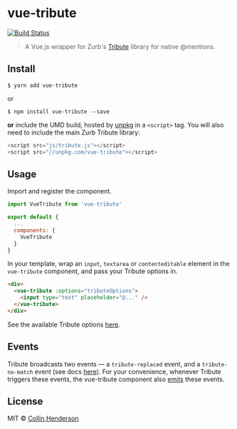 # vue-tribute

[![Build Status](https://travis-ci.org/syropian/vue-tribute.svg?branch=master)](https://travis-ci.org/syropian/vue-tribute)

> A Vue.js wrapper for Zurb's [Tribute](https://github.com/zurb/tribute) library for native @mentions.

## Install

```
$ yarn add vue-tribute
```

or

```
$ npm install vue-tribute --save
```

**or** include the UMD build, hosted by [unpkg](https://unpkg.com) in a `<script>` tag. You will also need to include the main Zurb Tribute library:

```js
<script src="js/tribute.js"></script>
<script src="//unpkg.com/vue-tribute"></script>
```

## Usage

Import and register the component.

```js
import VueTribute from 'vue-tribute'

export default {
  ...
  components: {
    VueTribute
  }
}
```

In your template, wrap an `input`, `textarea` or `contenteditable` element in the `vue-tribute` component, and pass your Tribute options in.

```html
<div>
  <vue-tribute :options="tributeOptions">
    <input type="text" placeholder="@..." />
  </vue-tribute>
</div>
```

See the available Tribute options [here](https://github.com/zurb/tribute#a-collection).

## Events

Tribute broadcasts two events — a `tribute-replaced` event, and a `tribute-no-match` event (see docs [here](https://github.com/zurb/tribute#replace-event)). For your convenience, whenever Tribute triggers these events, the vue-tribute component also [emits](http://vuejs.org/api/#vm-emit) these events.

## License

MIT © [Collin Henderson](https://github.com/syropian)

